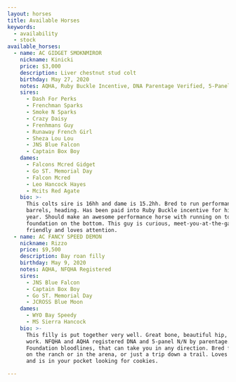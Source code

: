 ```yaml
---
layout: horses
title: Available Horses
keywords:
  - availability
  - stock
available_horses:
  - name: AC GIDGET SMOKNMIROR
    nickname: Kinicki
    price: $3,000
    description: Liver chestnut stud colt
    birthday: May 27, 2020
    notes: AQHA, Ruby Buckle Incentive, DNA Parentage Verified, 5-Panel N/N
    sires:
      - Dash For Perks
      - Frenchman Sparks
      - Smoke N Sparks
      - Crazy Daisy
      - Frenhmans Guy
      - Runaway French Girl
      - Sheza Lou Lou
      - JNS Blue Falcon
      - Captain Box Boy
    dames:
      - Falcons Mcred Gidget
      - Go ST. Memorial Day
      - Falcon Mcred
      - Leo Hancock Hayes
      - Mcits Red Agate
    bio: >-
      This colts sire is 16hh and dame is 15.2hh. Bred to run performance i.e.
      barrels, heading. Has been paid into Ruby Buckle incentive for his first
      year. Should make an awesome performance horse with running on top and
      foundation on the bottom. This guy is curious, meet-you-at-the-gate
      friendly and loves attention.
  - name: AC FANCY SPEED DEMON
    nickname: Rizzo
    price: $9,500
    description: Bay roan filly
    birthday: May 9, 2020
    notes: AQHA, NFQHA Registered
    sires:
      - JNS Blue Falcon
      - Captain Box Boy
      - Go ST. Memorial Day
      - JCROSS Blue Moon
    dames:
      - WYO Bay Speedy
      - MS Sierra Hancock
    bio: >-
      This filly is put together very well. Great bone, beautiful hip, built to
      work. NFQHA and AQHA registered DNA and 5-panel N/N by parentage.
      Foundation bloodlines, that can take you in any direction. Bred for a job
      on the ranch or in the arena, or just a trip down a trail. Loves attention
      and is in your pocket looking for cookies.

---
```

